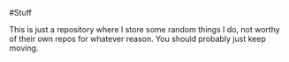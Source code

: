 #Stuff

This is just a repository where I store some random things I do, not worthy of their own repos for whatever reason. You should probably just keep moving.
